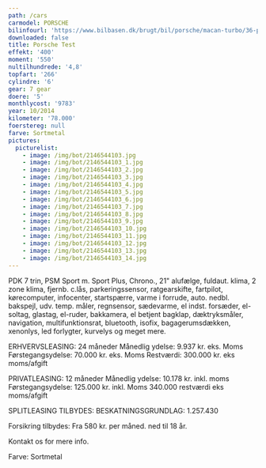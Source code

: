 ```yaml
---
path: /cars
carmodel: PORSCHE
bilinfourl: 'https://www.bilbasen.dk/brugt/bil/porsche/macan-turbo/36-pdk-5d/3624762'
downloaded: false
title: Porsche Test
effekt: '400'
moment: '550'
nultilhundrede: '4,8'
topfart: '266'
cylindre: '6'
gear: 7 gear
doere: '5'
monthlycost: '9783'
year: 10/2014
kilometer: '78.000'
foerstereg: null
farve: Sortmetal
pictures:
  picturelist:
    - image: /img/bot/2146544103.jpg
    - image: /img/bot/2146544103_1.jpg
    - image: /img/bot/2146544103_2.jpg
    - image: /img/bot/2146544103_3.jpg
    - image: /img/bot/2146544103_4.jpg
    - image: /img/bot/2146544103_5.jpg
    - image: /img/bot/2146544103_6.jpg
    - image: /img/bot/2146544103_7.jpg
    - image: /img/bot/2146544103_8.jpg
    - image: /img/bot/2146544103_9.jpg
    - image: /img/bot/2146544103_10.jpg
    - image: /img/bot/2146544103_11.jpg
    - image: /img/bot/2146544103_12.jpg
    - image: /img/bot/2146544103_13.jpg
    - image: /img/bot/2146544103_14.jpg
---
```

PDK 7 trin, PSM Sport m. Sport Plus, Chrono., 21" alufælge, fuldaut. klima, 2 zone klima, fjernb. c.lås, parkeringssensor, ratgearskifte, fartpilot, kørecomputer, infocenter, startspærre, varme i forrude, auto. nedbl. bakspejl, udv. temp. måler, regnsensor, sædevarme, el indst. forsæder, el-soltag, glastag, el-ruder, bakkamera, el betjent bagklap, dæktryksmåler, navigation, multifunktionsrat, bluetooth, isofix, bagagerumsdækken, xenonlys, led forlygter, kurvelys og meget mere.

ERHVERVSLEASING:
24 måneder
Månedlig ydelse: 9.937 kr. eks. Moms Førstegangsydelse: 70.000 kr. eks. Moms
Restværdi: 300.000 kr. eks moms/afgift 

PRIVATLEASING:
12 måneder
Månedlig ydelse: 10.178 kr. inkl. moms
Førstegangsydelse: 125.000 kr. inkl. Moms
340.000 restværdi eks moms/afgift 

SPLITLEASING TILBYDES:
BESKATNINGSGRUNDLAG: 1.257.430

Forsikring tilbydes:
Fra 580 kr. per måned. ned til 18 år.

Kontakt os for mere info.

Farve: Sortmetal
